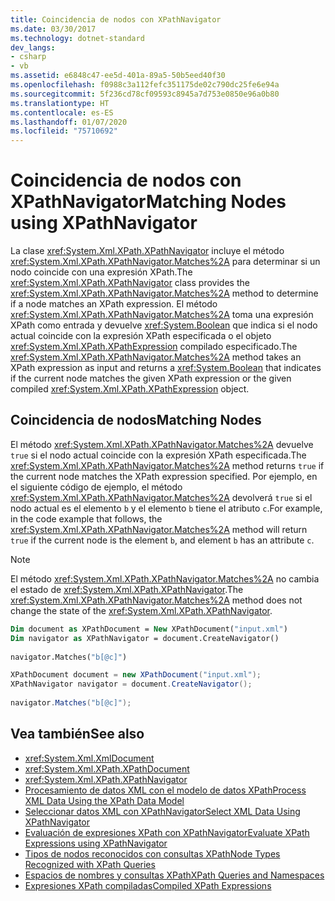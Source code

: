 ```yaml
---
title: Coincidencia de nodos con XPathNavigator
ms.date: 03/30/2017
ms.technology: dotnet-standard
dev_langs:
- csharp
- vb
ms.assetid: e6848c47-ee5d-401a-89a5-50b5eed40f30
ms.openlocfilehash: f0988c3a112fefc351175de02c790dc25fe6e94a
ms.sourcegitcommit: 5f236cd78cf09593c8945a7d753e0850e96a0b80
ms.translationtype: HT
ms.contentlocale: es-ES
ms.lasthandoff: 01/07/2020
ms.locfileid: "75710692"
---
```

# <a name="matching-nodes-using-xpathnavigator"></a><span data-ttu-id="dad64-102">Coincidencia de nodos con XPathNavigator</span><span class="sxs-lookup"><span data-stu-id="dad64-102">Matching Nodes using XPathNavigator</span></span>
<span data-ttu-id="dad64-103">La clase <xref:System.Xml.XPath.XPathNavigator> incluye el método <xref:System.Xml.XPath.XPathNavigator.Matches%2A> para determinar si un nodo coincide con una expresión XPath.</span><span class="sxs-lookup"><span data-stu-id="dad64-103">The <xref:System.Xml.XPath.XPathNavigator> class provides the <xref:System.Xml.XPath.XPathNavigator.Matches%2A> method to determine if a node matches an XPath expression.</span></span> <span data-ttu-id="dad64-104">El método <xref:System.Xml.XPath.XPathNavigator.Matches%2A> toma una expresión XPath como entrada y devuelve <xref:System.Boolean> que indica si el nodo actual coincide con la expresión XPath especificada o el objeto <xref:System.Xml.XPath.XPathExpression> compilado especificado.</span><span class="sxs-lookup"><span data-stu-id="dad64-104">The <xref:System.Xml.XPath.XPathNavigator.Matches%2A> method takes an XPath expression as input and returns a <xref:System.Boolean> that indicates if the current node matches the given XPath expression or the given compiled <xref:System.Xml.XPath.XPathExpression> object.</span></span>  
  
## <a name="matching-nodes"></a><span data-ttu-id="dad64-105">Coincidencia de nodos</span><span class="sxs-lookup"><span data-stu-id="dad64-105">Matching Nodes</span></span>  
 <span data-ttu-id="dad64-106">El método <xref:System.Xml.XPath.XPathNavigator.Matches%2A> devuelve `true` si el nodo actual coincide con la expresión XPath especificada.</span><span class="sxs-lookup"><span data-stu-id="dad64-106">The <xref:System.Xml.XPath.XPathNavigator.Matches%2A> method returns `true` if the current node matches the XPath expression specified.</span></span> <span data-ttu-id="dad64-107">Por ejemplo, en el siguiente código de ejemplo, el método <xref:System.Xml.XPath.XPathNavigator.Matches%2A> devolverá `true` si el nodo actual es el elemento `b` y el elemento `b` tiene el atributo `c`.</span><span class="sxs-lookup"><span data-stu-id="dad64-107">For example, in the code example that follows, the <xref:System.Xml.XPath.XPathNavigator.Matches%2A> method will return `true` if the current node is the element `b`, and element `b` has an attribute `c`.</span></span>  
  
> [!NOTE]
> <span data-ttu-id="dad64-108">El método <xref:System.Xml.XPath.XPathNavigator.Matches%2A> no cambia el estado de <xref:System.Xml.XPath.XPathNavigator>.</span><span class="sxs-lookup"><span data-stu-id="dad64-108">The <xref:System.Xml.XPath.XPathNavigator.Matches%2A> method does not change the state of the <xref:System.Xml.XPath.XPathNavigator>.</span></span>  
  
```vb  
Dim document as XPathDocument = New XPathDocument("input.xml")  
Dim navigator as XPathNavigator = document.CreateNavigator()  
  
navigator.Matches("b[@c]")  
```  
  
```csharp  
XPathDocument document = new XPathDocument("input.xml");  
XPathNavigator navigator = document.CreateNavigator();  
  
navigator.Matches("b[@c]");  
```  
  
## <a name="see-also"></a><span data-ttu-id="dad64-109">Vea también</span><span class="sxs-lookup"><span data-stu-id="dad64-109">See also</span></span>

- <xref:System.Xml.XmlDocument>
- <xref:System.Xml.XPath.XPathDocument>
- <xref:System.Xml.XPath.XPathNavigator>
- [<span data-ttu-id="dad64-110">Procesamiento de datos XML con el modelo de datos XPath</span><span class="sxs-lookup"><span data-stu-id="dad64-110">Process XML Data Using the XPath Data Model</span></span>](../../../../docs/standard/data/xml/process-xml-data-using-the-xpath-data-model.md)
- [<span data-ttu-id="dad64-111">Seleccionar datos XML con XPathNavigator</span><span class="sxs-lookup"><span data-stu-id="dad64-111">Select XML Data Using XPathNavigator</span></span>](../../../../docs/standard/data/xml/select-xml-data-using-xpathnavigator.md)
- [<span data-ttu-id="dad64-112">Evaluación de expresiones XPath con XPathNavigator</span><span class="sxs-lookup"><span data-stu-id="dad64-112">Evaluate XPath Expressions using XPathNavigator</span></span>](../../../../docs/standard/data/xml/evaluate-xpath-expressions-using-xpathnavigator.md)
- [<span data-ttu-id="dad64-113">Tipos de nodos reconocidos con consultas XPath</span><span class="sxs-lookup"><span data-stu-id="dad64-113">Node Types Recognized with XPath Queries</span></span>](../../../../docs/standard/data/xml/node-types-recognized-with-xpath-queries.md)
- [<span data-ttu-id="dad64-114">Espacios de nombres y consultas XPath</span><span class="sxs-lookup"><span data-stu-id="dad64-114">XPath Queries and Namespaces</span></span>](../../../../docs/standard/data/xml/xpath-queries-and-namespaces.md)
- [<span data-ttu-id="dad64-115">Expresiones XPath compiladas</span><span class="sxs-lookup"><span data-stu-id="dad64-115">Compiled XPath Expressions</span></span>](../../../../docs/standard/data/xml/compiled-xpath-expressions.md)
